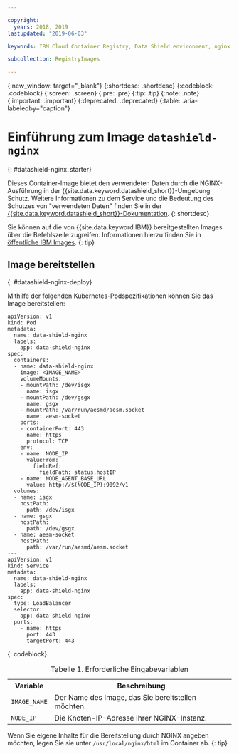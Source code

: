 ```yaml
---

copyright:
  years: 2018, 2019
lastupdated: "2019-06-03"

keywords: IBM Cloud Container Registry, Data Shield environment, nginx image, container image, public image, data in use, memory encryption, Intel SGX, Fortanix,

subcollection: RegistryImages

---
```


{:new_window: target="_blank"}
{:shortdesc: .shortdesc}
{:codeblock: .codeblock}
{:screen: .screen}
{:pre: .pre}
{:tip: .tip}
{:note: .note}
{:important: .important}
{:deprecated: .deprecated}
{:table: .aria-labeledby="caption"}

# Einführung zum Image `datashield-nginx`
{: #datashield-nginx_starter}

Dieses Container-Image bietet den verwendeten Daten durch die NGINX-Ausführung in der {{site.data.keyword.datashield_short}}-Umgebung Schutz. Weitere Informationen zu dem Service und die Bedeutung des Schutzes von "verwendeten Daten" finden Sie in der [{{site.data.keyword.datashield_short}}-Dokumentation](/docs/services/data-shield?topic=data-shield-about#about).
{: shortdesc}

Sie können auf die von {{site.data.keyword.IBM}} bereitgestellten Images über die Befehlszeile zugreifen. Informationen hierzu finden Sie in [öffentliche IBM Images](/docs/services/Registry?topic=registry-public_images#public_images).
{: tip}

## Image bereitstellen
{: #datashield-nginx-deploy}

Mithilfe der folgenden Kubernetes-Podspezifikationen können Sie das Image bereitstellen:

```
apiVersion: v1
kind: Pod
metadata:
  name: data-shield-nginx
  labels:
    app: data-shield-nginx
spec:
  containers:
  - name: data-shield-nginx
    image: <IMAGE_NAME>
    volumeMounts:
    - mountPath: /dev/isgx
      name: isgx
    - mountPath: /dev/gsgx
      name: gsgx
    - mountPath: /var/run/aesmd/aesm.socket
      name: aesm-socket
    ports:
    - containerPort: 443
      name: https
      protocol: TCP
    env:
    - name: NODE_IP
      valueFrom:
        fieldRef:
          fieldPath: status.hostIP
    - name: NODE_AGENT_BASE_URL
      value: http://$(NODE_IP):9092/v1
  volumes:
  - name: isgx
    hostPath:
      path: /dev/isgx
  - name: gsgx
    hostPath:
      path: /dev/gsgx
  - name: aesm-socket
    hostPath:
      path: /var/run/aesmd/aesm.socket
---
apiVersion: v1
kind: Service
metadata:
  name: data-shield-nginx
  labels:
    app: data-shield-nginx
spec:
  type: LoadBalancer
  selector:
    app: data-shield-nginx
  ports:
    - name: https
      port: 443
      targetPort: 443
```
{: codeblock}

<table>
<caption>Tabelle 1. Erforderliche Eingabevariablen</caption>
  <tr>
    <th>Variable</th>
    <th>Beschreibung</th>
  </tr>
  <tr>
    <td><code>IMAGE_NAME</code></td>
    <td>Der Name des Image, das Sie bereitstellen möchten.</td>
  </tr>
  <tr>
    <td><code>NODE_IP</code></td>
    <td>Die Knoten-IP-Adresse Ihrer NGINX-Instanz.</td>
  </tr>
</table>

Wenn Sie eigene Inhalte für die Bereitstellung durch NGINX angeben möchten, legen Sie sie unter `/usr/local/nginx/html` im Container ab.
{: tip}
